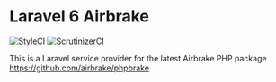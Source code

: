 # Laravel 6 Airbrake 
[![StyleCI](https://styleci.io/repos/56136568/shield)](https://styleci.io/repos/56136568)
[![ScrutinizerCI](https://scrutinizer-ci.com/g/adamtester/laravel-airbrake/badges/quality-score.png?b=master)](https://scrutinizer-ci.com/g/adamtester/laravel-airbrake/)

This is a Laravel service provider for the latest Airbrake PHP package https://github.com/airbrake/phpbrake
